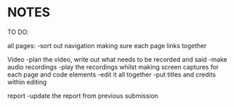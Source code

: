 <h1> NOTES </h1>

TO DO:


all pages:
-sort out navigation making sure each page links together

Video
-plan the video, write out what needs to be recorded and said 
-make audio recordings
-play the recordings whilst making screen captures for each page and code elements
-edit it all together
-put titles and credits within editing 

report
-update the report from previous submission 